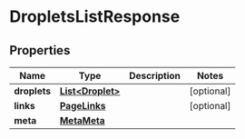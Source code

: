 

# DropletsListResponse


## Properties

| Name | Type | Description | Notes |
|------------ | ------------- | ------------- | -------------|
|**droplets** | [**List&lt;Droplet&gt;**](Droplet.md) |  |  [optional] |
|**links** | [**PageLinks**](PageLinks.md) |  |  [optional] |
|**meta** | [**MetaMeta**](MetaMeta.md) |  |  |



